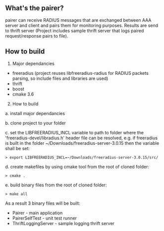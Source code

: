 ## What's the pairer?

pairer can receive RADIUS messages that are exchanged between AAA server and client and pairs them for monitoring purposes.
Results are send to thrift server (Project includes sample thrift server that logs paired request/response pairs to file). 

## How to build

1. Major dependancies

- freeradius (project reuses libfreeradius-radius for RADIUS packets parsing, so include files and libraries are used)
- thrift 
- boost
- cmake 3.6

2. How to build 

a. install major dependancies

b. clone project to your folder

c. set the LIBFREERADIUS_INCL variable to path to folder where the 'freeradius-devel/libradius.h' header file can be resolved, 
        e.g. if freeradius is built in the folder ~/Downloads/freeradius-server-3.0.15 then the variable shall be set:
        
    > export LIBFREERADIUS_INCL=~/Downloads/freeradius-server-3.0.15/src/

d. create makefiles by using cmake tool from the root of cloned folder:
 
    > cmake .     
       
e. build binary files from the root of cloned folder:

    > make all
 
As a result 3 binary files will be built:
  - Pairer              - main application
  - PairerSelfTest      - unit test runner
  - ThriftLoggingServer - sample logging thrift server
  
 
